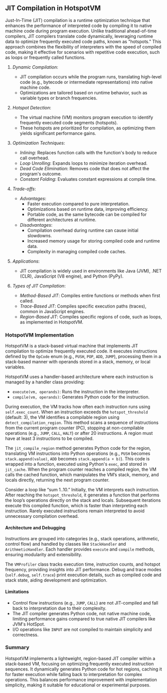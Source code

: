 
## JIT Compilation in HotspotVM

Just-In-Time (JIT) compilation is a runtime optimization technique that enhances the
performance of interpreted code by compiling it to native machine code during program
execution. Unlike traditional ahead-of-time compilers, JIT compilers translate code
dynamically, leveraging runtime data to optimize frequently executed code paths, known
as "hotspots." This approach combines the flexibility of interpreters with the speed
of compiled code, making it effective for scenarios with repetitive code execution,
such as loops or frequently called functions.

1. *Dynamic Compilation*:
   - JIT compilation occurs while the program runs, translating high-level code (e.g.,
     bytecode or intermediate representations) into native machine code.
   - Optimizations are tailored based on runtime behavior, such as variable types or
     branch frequencies.

2. *Hotspot Detection*:
   - The virtual machine (VM) monitors program execution to identify frequently executed
     code segments (hotspots).
   - These hotspots are prioritized for compilation, as optimizing them yields significant
     performance gains.

3. *Optimization Techniques*:
   - *Inlining*: Replaces function calls with the function's body to reduce call overhead.
   - *Loop Unrolling*: Expands loops to minimize iteration overhead.
   - *Dead Code Elimination*: Removes code that does not affect the program's outcome.
   - *Constant Folding*: Evaluates constant expressions at compile time.

4. *Trade-offs*:
   - *Advantages*:
     - Faster execution compared to pure interpretation.
     - Optimizations based on runtime data, improving efficiency.
     - Portable code, as the same bytecode can be compiled for different
       architectures at runtime.
   - *Disadvantages*:
     - Compilation overhead during runtime can cause initial slowdowns.
     - Increased memory usage for storing compiled code and runtime data.
     - Complexity in managing compiled code caches.

5. *Applications*:
   - JIT compilation is widely used in environments like Java (JVM), .NET (CLR),
     JavaScript (V8 engine), and Python (PyPy).

6. *Types of JIT Compilation*:
   - *Method-Based JIT*: Compiles entire functions or methods when first called.
   - *Trace-Based JIT*: Compiles specific execution paths (traces), common in JavaScript engines.
   - *Region-Based JIT*: Compiles specific regions of code, such as loops, as implemented in HotspotVM.


### HotspotVM Implementation

HotspotVM is a stack-based virtual machine that implements JIT compilation to optimize
frequently executed code. It executes instructions defined by the `OpCode` enum (e.g.,
`PUSH`, `POP`, `ADD`, `JUMP`), processing them in a stack-based manner with operands
stored in a stack, memory, or local variables.

HotspotVM uses a handler-based architecture where each instruction is managed by a
handler class providing:
- `execute(vm, operands)`: Runs the instruction in the interpreter.
- `compile(vm, operands)`: Generates Python code for the instruction.

During execution, the VM tracks how often each instruction runs using `self.exec_count`.
When an instruction exceeds the `hotspot_threshold` (default: 3), the VM identifies a
compilable region using `detect_compilation_region`. This method scans a sequence of
instructions from the current program counter (PC), stopping at non-compilable operations
(e.g., `JUMP`, `CALL`, `HALT`) or after 20 instructions. A region must have at least 3
instructions to be compiled.

The `jit_compile_region` method generates Python code for the region, translating VM
instructions into Python operations (e.g., `PUSH` becomes `stack.append(value)`, `ADD`
becomes `stack.append(a + b)`). This code is wrapped into a function, executed using
Python's `exec`, and stored in `jit_cache`. When the program counter reaches a compiled
region, the VM calls the cached function, which manipulates the VM’s stack, memory, and
locals directly, returning the next program counter.

Consider a loop like “sum 1..10.” Initially, the VM interprets each instruction. After
reaching the `hotspot_threshold`, it generates a function that performs the loop’s operations
directly on the stack and locals. Subsequent iterations execute this compiled function,
which is faster than interpreting each instruction. Rarely executed instructions remain
interpreted to avoid unnecessary compilation overhead.


#### Architecture and Debugging

Instructions are grouped into categories (e.g., stack operations, arithmetic, control
flow) and handled by classes like `StackHandler` and `ArithmeticHandler`. Each handler
provides `execute` and `compile` methods, ensuring modularity and extensibility.

The `VMProfiler` class tracks execution time, instruction counts, and hotspot frequency,
providing insights into JIT performance. Debug and trace modes (`self.debug`, `self.trace`)
print execution details, such as compiled code and stack state, aiding development
and optimization.


#### Limitations

- Control flow instructions (e.g., `JUMP`, `CALL`) are not JIT-compiled and fall back
  to interpretation due to their complexity.
- The JIT compiler generates Python code, not native machine code, limiting performance
  gains compared to true native JIT compilers like JVM's HotSpot.
- I/O operations like `INPUT` are not compiled to maintain simplicity and correctness.


### Summary

HotspotVM implements a lightweight, region-based JIT compiler within a stack-based VM, focusing on optimizing frequently executed instruction sequences. It dynamically generates Python code for hot regions, caching it for faster execution while falling back to interpretation for complex operations. This balances performance improvement with implementation simplicity, making it suitable for educational or experimental purposes.